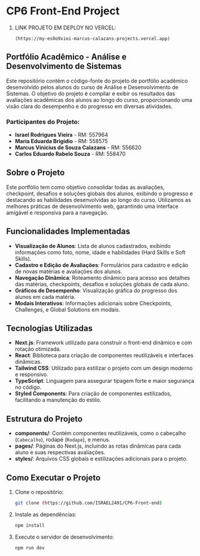 # CP6 Front-End Project

1. LINK PROJETO EM DEPLOY NO VERCEL:
   ```
   (https://my-es0o9xioi-marcus-calazans-projects.vercel.app)
   ```

## Portfólio Acadêmico - Análise e Desenvolvimento de Sistemas

Este repositório contém o código-fonte do projeto de portfólio acadêmico desenvolvido pelos alunos do curso de Análise e Desenvolvimento de Sistemas. O objetivo do projeto é compilar e exibir os resultados das avaliações acadêmicas dos alunos ao longo do curso, proporcionando uma visão clara do desempenho e do progresso em diversas atividades.

### Participantes do Projeto:
- **Israel Rodrigues Vieira** - RM: 557964
- **Maria Eduarda Brigidio** - RM: 558575
- **Marcus Vinicius de Souza Calazans** - RM: 556620
- **Carlos Eduardo Rabelo Souza** - RM: 558470

## Sobre o Projeto
Este portfólio tem como objetivo consolidar todas as avaliações, checkpoint, desafios e soluções globais dos alunos, exibindo o progresso e destacando as habilidades desenvolvidas ao longo do curso. Utilizamos as melhores práticas de desenvolvimento web, garantindo uma interface amigável e responsiva para a navegação.

## Funcionalidades Implementadas
- **Visualização de Alunos**: Lista de alunos cadastrados, exibindo informações como foto, nome, idade e habilidades (Hard Skills e Soft Skills).
- **Cadastro e Edição de Avaliações**: Formulários para cadastro e edição de novas matérias e avaliações dos alunos.
- **Navegação Dinâmica**: Roteamento dinâmico para acesso aos detalhes das matérias, checkpoints, desafios e soluções globais de cada aluno.
- **Gráficos de Desempenho**: Visualização gráfica do progresso dos alunos em cada matéria.
- **Modais Interativos**: Informações adicionais sobre Checkpoints, Challenges, e Global Solutions em modais.

## Tecnologias Utilizadas
- **Next.js**: Framework utilizado para construir o front-end dinâmico e com rotação otimizada.
- **React**: Biblioteca para criação de componentes reutilizáveis e interfaces dinâmicas.
- **Tailwind CSS**: Utilizado para estilizar o projeto com um design moderno e responsivo.
- **TypeScript**: Linguagem para assegurar tipagem forte e maior segurança no código.
- **Styled Components**: Para criação de componentes estilizados, facilitando a manutenção do estilo.

## Estrutura do Projeto
- **components/**: Contém componentes reutilizáveis, como o cabeçalho (`Cabecalho`), rodapé (`Rodape`), e menus.
- **pages/**: Páginas do Next.js, incluindo as rotas dinâmicas para cada aluno e suas respectivas avaliações.
- **styles/**: Arquivos CSS globais e estilizações adicionais para o projeto.

## Como Executar o Projeto
1. Clone o repositório:
   ```bash
   git clone (https://github.com/ISRAEL2491/CP6-Front-end)
   ```
2. Instale as dependências:
   ```bash
   npm install
   ```
3. Execute o servidor de desenvolvimento:
   ```bash
   npm run dev
   ```
